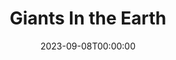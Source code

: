 ---
title: Giants In the Earth
date: 2023-09-08T00:00:00
opening_date: 1931-03-17
closing_date:
layout: productions
playbill:
Theatre: Theatre Jacksonville
cast:
- Beret: Birsa Shepard
- Aslak Tjome: Charleston Kennedy
- Briget: Daisy Bowden Stephens
- Per Hansa: Gordon McCauley
- Mrs. Tjome: Janet Williams
- Kjersti: Julia C. Tyler
- Sorina: Louise Twitty
- Ola:
  - Lindley Marron
  - Oscar Landgren
- Henry Solum: Sherwood Smith
- Hans Olsa: Stokes Perry
- Tonseten: Harry Lewis Jr.
- Minister: Joseph Marron
crew:
- Director: Frank F. Kells
- Staging: Dick Grether
- Staging Assistant: Cliffard Lowe
- Props: Marguerite Chiasson
understudies:
orchestra:
---